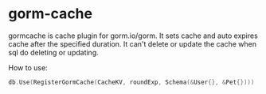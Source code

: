 # gorm-cache

gormcache is cache plugin for gorm.io/gorm.
It sets cache and auto expires cache after the specified duration.
It can't delete or update the cache when sql do deleting or updating.

How to use:

```go
db.Use(RegisterGormCache(CacheKV, roundExp, Schema(&User{}, &Pet{})))
```
